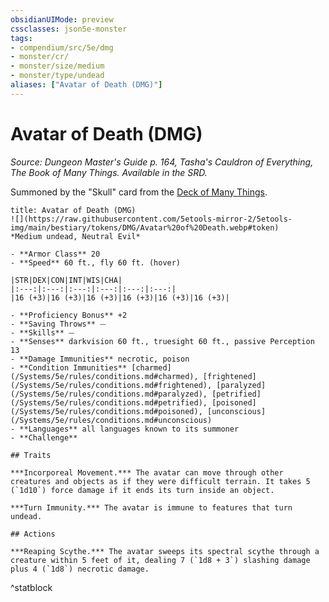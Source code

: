 ```yaml
---
obsidianUIMode: preview
cssclasses: json5e-monster
tags:
- compendium/src/5e/dmg
- monster/cr/
- monster/size/medium
- monster/type/undead
aliases: ["Avatar of Death (DMG)"]
---
```

# Avatar of Death (DMG)
*Source: Dungeon Master's Guide p. 164, Tasha's Cauldron of Everything, The Book of Many Things. Available in the SRD.*  

Summoned by the "Skull" card from the [Deck of Many Things](/Systems/5e/items/deck-of-many-things.md).

```ad-statblock
title: Avatar of Death (DMG)
![](https://raw.githubusercontent.com/5etools-mirror-2/5etools-img/main/bestiary/tokens/DMG/Avatar%20of%20Death.webp#token)
*Medium undead, Neutral Evil*

- **Armor Class** 20
- **Speed** 60 ft., fly 60 ft. (hover)

|STR|DEX|CON|INT|WIS|CHA|
|:---:|:---:|:---:|:---:|:---:|:---:|
|16 (+3)|16 (+3)|16 (+3)|16 (+3)|16 (+3)|16 (+3)|

- **Proficiency Bonus** +2
- **Saving Throws** ⏤
- **Skills** ⏤
- **Senses** darkvision 60 ft., truesight 60 ft., passive Perception 13
- **Damage Immunities** necrotic, poison
- **Condition Immunities** [charmed](/Systems/5e/rules/conditions.md#charmed), [frightened](/Systems/5e/rules/conditions.md#frightened), [paralyzed](/Systems/5e/rules/conditions.md#paralyzed), [petrified](/Systems/5e/rules/conditions.md#petrified), [poisoned](/Systems/5e/rules/conditions.md#poisoned), [unconscious](/Systems/5e/rules/conditions.md#unconscious)
- **Languages** all languages known to its summoner
- **Challenge** 

## Traits

***Incorporeal Movement.*** The avatar can move through other creatures and objects as if they were difficult terrain. It takes 5 (`1d10`) force damage if it ends its turn inside an object.

***Turn Immunity.*** The avatar is immune to features that turn undead.

## Actions

***Reaping Scythe.*** The avatar sweeps its spectral scythe through a creature within 5 feet of it, dealing 7 (`1d8 + 3`) slashing damage plus 4 (`1d8`) necrotic damage.
```
^statblock